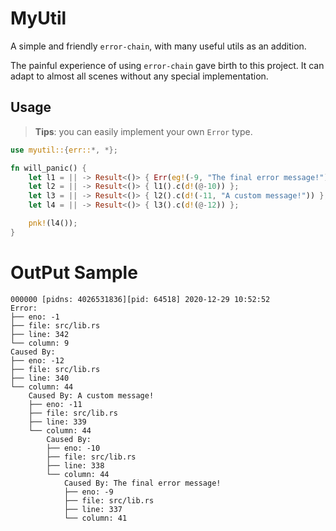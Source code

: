 # MyUtil

A simple and friendly `error-chain`, with many useful utils as an addition.

The painful experience of using `error-chain` gave birth to this project. It can adapt to almost all scenes without any special implementation.

## Usage

> **Tips**: you can easily implement your own `Error` type.

```rust
use myutil::{err::*, *};

fn will_panic() {
    let l1 = || -> Result<()> { Err(eg!(-9, "The final error message!")) };
    let l2 = || -> Result<()> { l1().c(d!(@-10)) };
    let l3 = || -> Result<()> { l2().c(d!(-11, "A custom message!")) };
    let l4 = || -> Result<()> { l3().c(d!(@-12)) };

    pnk!(l4());
}
```

# OutPut Sample

```shell
000000 [pidns: 4026531836][pid: 64518] 2020-12-29 10:52:52
Error:
├── eno: -1
├── file: src/lib.rs
├── line: 342
└── column: 9
Caused By:
├── eno: -12
├── file: src/lib.rs
├── line: 340
└── column: 44
    Caused By: A custom message!
    ├── eno: -11
    ├── file: src/lib.rs
    ├── line: 339
    └── column: 44
        Caused By:
        ├── eno: -10
        ├── file: src/lib.rs
        ├── line: 338
        └── column: 44
            Caused By: The final error message!
            ├── eno: -9
            ├── file: src/lib.rs
            ├── line: 337
            └── column: 41
```
